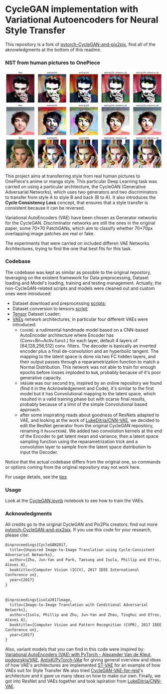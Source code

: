 # CycleGAN implementation with Variational Autoencoders for Neural Style Transfer

This repository is a fork of <a href="https://github.com/junyanz/pytorch-CycleGAN-and-pix2pix">pytorch-CycleGAN-and-pix2pix</a>, find all of the aknowledgments at the bottom of this readme.
### NST from human pictures to OnePiece
<img src="./imgs/059070_comparison.png" align="center">
<img src="./imgs/082975_comparison.png" align="center">
<img src="./imgs/085655_comparison.png" align="center">

This project aims at transferring style from real human pictures to OnePiece's anime or manga style. This particular Deep Learning task was carried on using a particular architecture, the CycleGAN (Generative Adversarial Networks), which uses two generators and two discriminators to transfer from style A to style B and back (B to A). It also introduces the **Cycle Consistency Loss** concept, that ensures that a style transfer is consistent because it can be reversed.

Variational AutoEncoders (VAE) have been chosen as Generator networks for the CycleGAN.
Discriminator networks are still the ones in the original paper, some 70\*70 PatchGANs, which aim to classify whether 70\*70px overlapping image patches are real or fake.

The experiments that were carried on included differen VAE Networks Architectures, trying to find the one that best fits for this task.

### Codebase

The codebase was kept as similar as possible to the original repostory, leveraging on the existent framework for Data preprocessing, Dataset loading and Model's loading, training and testing management. Actually, the non-CycleGAN-related scripts and models were cleaned out and custom ones were introduced:
- Dataset download and preprocessing [scripts](./data/custom_dataset_nst/);
- Dataset conversion to tensors [script](./iterate_dataset.py);
- [Tensor](./data/tensor_dataset.py) Dataset Loader;
- [VAEs](./models/vae_nets.py) network architectures, in particular four different VAEs were introduced:
  - `ConVAE`: a rudimental handmade model based on a CNN-based AutoEncoder architecture where Encoder has (Conv+Bn+Activ.funct.) for each layer, default 4 layers of [64,128,256,512] conv. filters. The decoder is basically an inverted encoder plus a final de-convolution and an hyperbolic tangent. The mapping to the latent space is done via two FC hidden layers, and their output passes through a reparametrization function to match a Normal Distribution. This network was not able to train for enough epochs before losses imploded to `NaN`, probably because of it's poor generative capacity.
  - `VAEGAN` was our second try, inspired by an online repository we found (find it in the Acknowledgement and Code), it's similar to the first model but it has Convolutional mapping to the latent space, which resulted in a valid training phase but with scarse final results, probably because of a limit of the simple Convolutional based approach.
  - after some inspirating reads about goodness of ResNets adapted to VAE, and looking at the work of [LukeDitria/CNN-VAE](https://github.com/LukeDitria/CNN-VAE), we decided to edit the ResNet generator from the original CycleGAN repository, renaming it `ResnetKVAE`. We added two convolution kernels at the end of the Encoder to get latent mean and variance, then a latent space sampling function using the reparametrization trick and a convolution layer to sample from the latent space distribution to input the Decoder.

Notice that the actual codebase differs from the original one, so commands or options coming from the original repository may not work here.

For usage details, see the [tips](./docs/tips.md)

### Usage
Look at the [CycleGAN.ipynb](./CycleGAN.ipynb) notebook to see how to train the VAEs.

### Acknowledgments
All credits go to the original CycleGAN and Pix2Pix creators: find out more  <a href="https://github.com/junyanz/pytorch-CycleGAN-and-pix2pix">pytorch-CycleGAN-and-pix2pix</a>. If you use this code for your research, please cite:
```
@inproceedings{CycleGAN2017,
  title={Unpaired Image-to-Image Translation using Cycle-Consistent Adversarial Networks},
  author={Zhu, Jun-Yan and Park, Taesung and Isola, Phillip and Efros, Alexei A},
  booktitle={Computer Vision (ICCV), 2017 IEEE International Conference on},
  year={2017}
}


@inproceedings{isola2017image,
  title={Image-to-Image Translation with Conditional Adversarial Networks},
  author={Isola, Phillip and Zhu, Jun-Yan and Zhou, Tinghui and Efros, Alexei A},
  booktitle={Computer Vision and Pattern Recognition (CVPR), 2017 IEEE Conference on},
  year={2017}
}
```
Also, variant models that you can find in this code were inspired by:
[Variational AutoEncoders (VAE) with PyTorch - Alexander Van de Kleut](https://avandekleut.github.io/vae/), [podgorskiy/VAE](https://github.com/podgorskiy/VAE), [AntixK/PyTorch-VAe](https://github.com/AntixK/PyTorch-VAe) for giving general overview and ideas of how VAE's architectures are implemented
[ST-VAE](https://github.com/Holmes-Alan/ST-VAE) for an example of how VAEs suit for Style Transfer
We also tried [CycleGAN-VAE-for-reid](https://github.com/xr-Yang/CycleGAN-VAE-for-reid)'s architecture and it gave us many ideas on how to make our own.
Finally, we got into ResNet and VAEs together and took ispiration from [LukeDitria/CNN-VAE](https://github.com/LukeDitria/CNN-VAE).